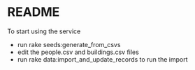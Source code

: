 # README

To start using the service
* run rake seeds:generate_from_csvs
* edit the people.csv and buildings.csv files     
* run rake data:import_and_update_records to run the import
